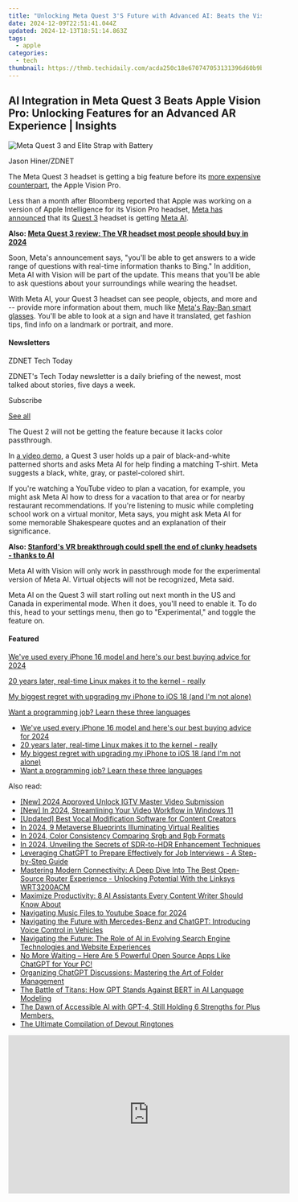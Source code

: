```yaml
---
title: "Unlocking Meta Quest 3'S Future with Advanced AI: Beats the Vision Pro, Learn Activation Steps! | Tech Insights"
date: 2024-12-09T22:51:41.044Z
updated: 2024-12-13T18:51:14.863Z
tags:
  - apple
categories:
  - tech
thumbnail: https://thmb.techidaily.com/acda250c18e670747053131396d60b9bcac1591759ba5c6ff305d48d55d3846c.jpg
---
```


## AI Integration in Meta Quest 3 Beats Apple Vision Pro: Unlocking Features for an Advanced AR Experience | Insights

![Meta Quest 3 and Elite Strap with Battery](https://www.zdnet.com/a/img/resize/be159a8ccf5585e01cd17053b73e96619411549c/2023/12/26/38a74981-ea51-4628-8a07-641a0df834b5/quest-3-with-battery-strap.jpg?auto=webp&width=1280)

Jason Hiner/ZDNET

The Meta Quest 3 headset is getting a big feature before its [more expensive counterpart](https://www.zdnet.com/article/i-configured-vision-pro-with-apples-highest-upgrades-and-the-price-was-surprisingly-fair/), the Apple Vision Pro.

Less than a month after Bloomberg reported that Apple was working on a version of Apple Intelligence for its Vision Pro headset, [Meta has announced](https://www.meta.com/blog/quest/meta-ai-on-meta-quest-3/) that its [Quest 3](https://www.zdnet.com/article/meta-quest-3-review/) headset is getting [Meta AI](https://www.zdnet.com/article/meta-inches-toward-open-source-ai-with-new-llama-3-1/). 

**Also: [Meta Quest 3 review: The VR headset most people should buy in 2024](https://www.zdnet.com/article/meta-quest-3-review/)**

Soon, Meta's announcement says, "you'll be able to get answers to a wide range of questions with real-time information thanks to Bing." In addition, Meta AI with Vision will be part of the update. This means that you'll be able to ask questions about your surroundings while wearing the headset.

With Meta AI, your Quest 3 headset can see people, objects, and more and -- provide more information about them, much like [Meta's Ray-Ban smart glasses](https://www.zdnet.com/article/why-metas-ray-ban-smart-glasses-are-my-favorite-tech-purchase-this-year/). You'll be able to look at a sign and have it translated, get fashion tips, find info on a landmark or portrait, and more.

#### Newsletters

ZDNET Tech Today

ZDNET's Tech Today newsletter is a daily briefing of the newest, most talked about stories, five days a week.

 Subscribe

[See all](https://www.zdnet.com/newsletters/)

The Quest 2 will not be getting the feature because it lacks color passthrough.

In [a video demo](https://www.youtube.com/watch?v=ub0KESi8VEY&t=28s), a Quest 3 user holds up a pair of black-and-white patterned shorts and asks Meta AI for help finding a matching T-shirt. Meta suggests a black, white, gray, or pastel-colored shirt. 

If you're watching a YouTube video to plan a vacation, for example, you might ask Meta AI how to dress for a vacation to that area or for nearby restaurant recommendations. If you're listening to music while completing school work on a virtual monitor, Meta says, you might ask Meta AI for some memorable Shakespeare quotes and an explanation of their significance.

**Also: [Stanford's VR breakthrough could spell the end of clunky headsets - thanks to AI](https://www.zdnet.com/article/stanfords-breakthrough-could-spell-the-end-for-clunky-vr-headsets-thanks-to-ai/)**

Meta AI with Vision will only work in passthrough mode for the experimental version of Meta AI. Virtual objects will not be recognized, Meta said.

Meta AI on the Quest 3 will start rolling out next month in the US and Canada in experimental mode. When it does, you'll need to enable it. To do this, head to your settings menu, then go to "Experimental," and toggle the feature on.

#### Featured

[We've used every iPhone 16 model and here's our best buying advice for 2024](https://www.zdnet.com/article/iphone-16-pro-max-buying-advice-2024/ "We've used every iPhone 16 model and here's our best buying advice for 2024")

[20 years later, real-time Linux makes it to the kernel - really](https://www.zdnet.com/article/20-years-later-real-time-linux-makes-it-to-the-kernel-really/ "20 years later, real-time Linux makes it to the kernel - really")

[My biggest regret with upgrading my iPhone to iOS 18 (and I'm not alone)](https://www.zdnet.com/article/my-biggest-regret-with-upgrading-my-iphone-to-ios-18-and-im-not-alone/ "My biggest regret with upgrading my iPhone to iOS 18 (and I'm not alone)")

[Want a programming job? Learn these three languages](https://www.zdnet.com/article/want-a-programming-job-learn-these-three-languages/ "Want a programming job? Learn these three languages")

* [We've used every iPhone 16 model and here's our best buying advice for 2024](https://www.zdnet.com/article/iphone-16-pro-max-buying-advice-2024/ "We've used every iPhone 16 model and here's our best buying advice for 2024")
* [20 years later, real-time Linux makes it to the kernel - really](https://www.zdnet.com/article/20-years-later-real-time-linux-makes-it-to-the-kernel-really/ "20 years later, real-time Linux makes it to the kernel - really")
* [My biggest regret with upgrading my iPhone to iOS 18 (and I'm not alone)](https://www.zdnet.com/article/my-biggest-regret-with-upgrading-my-iphone-to-ios-18-and-im-not-alone/ "My biggest regret with upgrading my iPhone to iOS 18 (and I'm not alone)")
* [Want a programming job? Learn these three languages](https://www.zdnet.com/article/want-a-programming-job-learn-these-three-languages/ "Want a programming job? Learn these three languages")

<ins class="adsbygoogle"
     style="display:block"
     data-ad-format="autorelaxed"
     data-ad-client="ca-pub-7571918770474297"
     data-ad-slot="1223367746"></ins>

<ins class="adsbygoogle"
     style="display:block"
     data-ad-client="ca-pub-7571918770474297"
     data-ad-slot="8358498916"
     data-ad-format="auto"
     data-full-width-responsive="true"></ins>

<span class="atpl-alsoreadstyle">Also read:</span>
<div><ul>
<li><a href="https://instagram-videos.techidaily.com/new-2024-approved-unlock-igtv-master-video-submission/"><u>[New] 2024 Approved Unlock IGTV Master Video Submission</u></a></li>
<li><a href="https://article-files.techidaily.com/new-in-2024-streamlining-your-video-workflow-in-windows-11/"><u>[New] In 2024, Streamlining Your Video Workflow in Windows 11</u></a></li>
<li><a href="https://youtube-zero.techidaily.com/ed-best-vocal-modification-software-for-content-creators/"><u>[Updated] Best Vocal Modification Software for Content Creators</u></a></li>
<li><a href="https://extra-hints.techidaily.com/in-2024-9-metaverse-blueprints-illuminating-virtual-realities/"><u>In 2024, 9 Metaverse Blueprints Illuminating Virtual Realities</u></a></li>
<li><a href="https://article-files.techidaily.com/in-2024-color-consistency-comparing-srgb-and-rgb-formats/"><u>In 2024, Color Consistency Comparing Srgb and Rgb Formats</u></a></li>
<li><a href="https://fox-http.techidaily.com/in-2024-unveiling-the-secrets-of-sdr-to-hdr-enhancement-techniques/"><u>In 2024, Unveiling the Secrets of SDR-to-HDR Enhancement Techniques</u></a></li>
<li><a href="https://tech-haven.techidaily.com/leveraging-chatgpt-to-prepare-effectively-for-job-interviews-a-step-by-step-guide/"><u>Leveraging ChatGPT to Prepare Effectively for Job Interviews - A Step-by-Step Guide</u></a></li>
<li><a href="https://buynow-marvelous.techidaily.com/mastering-modern-connectivity-a-deep-dive-into-the-best-open-source-router-experience-unlocking-potential-with-the-linksys-wrt3200acm/"><u>Mastering Modern Connectivity: A Deep Dive Into The Best Open-Source Router Experience - Unlocking Potential With the Linksys WRT3200ACM</u></a></li>
<li><a href="https://tech-haven.techidaily.com/maximize-productivity-8-ai-assistants-every-content-writer-should-know-about/"><u>Maximize Productivity: 8 AI Assistants Every Content Writer Should Know About</u></a></li>
<li><a href="https://youtube-sure.techidaily.com/ating-music-files-to-youtube-space-for-2024/"><u>Navigating Music Files to Youtube Space for 2024</u></a></li>
<li><a href="https://tech-haven.techidaily.com/navigating-the-future-with-mercedes-benz-and-chatgpt-introducing-voice-control-in-vehicles/"><u>Navigating the Future with Mercedes-Benz and ChatGPT: Introducing Voice Control in Vehicles</u></a></li>
<li><a href="https://tech-haven.techidaily.com/navigating-the-future-the-role-of-ai-in-evolving-search-engine-technologies-and-website-experiences/"><u>Navigating the Future: The Role of AI in Evolving Search Engine Technologies and Website Experiences</u></a></li>
<li><a href="https://tech-haven.techidaily.com/no-more-waiting-here-are-5-powerful-open-source-apps-like-chatgpt-for-your-pc/"><u>No More Waiting – Here Are 5 Powerful Open Source Apps Like ChatGPT for Your PC!</u></a></li>
<li><a href="https://tech-haven.techidaily.com/organizing-chatgpt-discussions-mastering-the-art-of-folder-management/"><u>Organizing ChatGPT Discussions: Mastering the Art of Folder Management</u></a></li>
<li><a href="https://tech-haven.techidaily.com/the-battle-of-titans-how-gpt-stands-against-bert-in-ai-language-modeling/"><u>The Battle of Titans: How GPT Stands Against BERT in AI Language Modeling</u></a></li>
<li><a href="https://tech-haven.techidaily.com/the-dawn-of-accessible-ai-with-gpt-4-still-holding-6-strengths-for-plus-members/"><u>The Dawn of Accessible AI with GPT-4, Still Holding 6 Strengths for Plus Members.</u></a></li>
<li><a href="https://vp-tips.techidaily.com/the-ultimate-compilation-of-devout-ringtones/"><u>The Ultimate Compilation of Devout Ringtones</u></a></li>
</ul></div>

<!-- affiliate ads begin -->
<iframe width="560" height="315" src="https://www.youtube.com/embed/qn1XkPJde9Y?si=i6ZJARXO8sJhy2FV" title="YouTube video player" frameborder="0" allow="accelerometer; autoplay; clipboard-write; encrypted-media; gyroscope; picture-in-picture; web-share" referrerpolicy="strict-origin-when-cross-origin" allowfullscreen></iframe>
<!-- affiliate ads end -->

